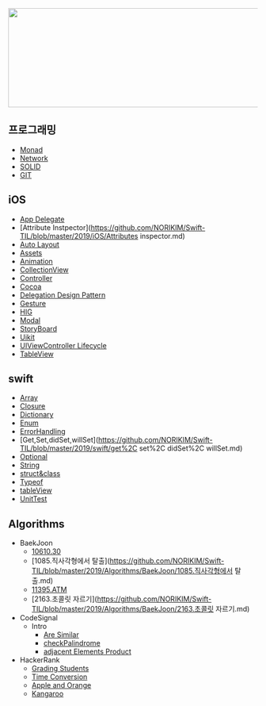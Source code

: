 <img width="1000" height="200" src="https://user-images.githubusercontent.com/31604976/57281680-6c1ade80-70e6-11e9-806b-08f264a24396.jpg">

## 프로그래밍

- [Monad](https://github.com/NORIKIM/Swift-TIL/blob/master/2019/프로그래밍/Monad.md)
- [Network](https://github.com/NORIKIM/Swift-TIL/blob/master/2019/프로그래밍/네트워크.md)
- [SOLID](https://github.com/NORIKIM/Swift-TIL/blob/master/2019/프로그래밍/SOLID.md)
- [GIT](https://github.com/NORIKIM/Swift-TIL/blob/master/2019/프로그래밍/GIT.md)

## iOS

* [App Delegate](https://github.com/NORIKIM/Swift-TIL/blob/master/2019/iOS/AppDelegate.md)
* [Attribute Instpector](https://github.com/NORIKIM/Swift-TIL/blob/master/2019/iOS/Attributes inspector.md)
* [Auto Layout](https://github.com/NORIKIM/Swift-TIL/blob/master/2019/iOS/AutoLayout.md)
* [Assets](https://github.com/NORIKIM/Swift-TIL/blob/master/2019/iOS/Asset.md)
* [Animation](https://github.com/NORIKIM/Swift-TIL/blob/master/2019/iOS/애니메이션.md)
* [CollectionView](https://github.com/NORIKIM/Swift-TIL/blob/master/2019/iOS/CollectionView.md)
* [Controller](https://github.com/NORIKIM/Swift-TIL/blob/master/2019/iOS/Controller.md)
* [Cocoa](https://github.com/NORIKIM/Swift-TIL/blob/master/2019/iOS/코코아터치.md)
* [Delegation Design Pattern](https://github.com/NORIKIM/Swift-TIL/blob/master/2019/iOS/DelegateDesignPattern.md)
* [Gesture](https://github.com/NORIKIM/Swift-TIL/blob/master/2019/iOS/Gesture.md)
* [HIG](https://github.com/NORIKIM/Swift-TIL/blob/master/2019/iOS/HIG.md)
* [Modal](https://github.com/NORIKIM/Swift-TIL/blob/master/2019/iOS/Modal.md)
* [StoryBoard](https://github.com/NORIKIM/Swift-TIL/blob/master/2019/iOS/StoryBoard.md)
* [Uikit](https://github.com/NORIKIM/Swift-TIL/blob/master/2019/iOS/UIKit.md)
* [UIViewController Lifecycle](https://github.com/NORIKIM/Swift-TIL/blob/master/2019/swift/uiviewcontroller%20lifecycle.md)
* [TableView](https://github.com/NORIKIM/Swift-TIL/blob/master/2019/iOS/tableView.md)

## swift

* [Array](https://github.com/NORIKIM/Swift-TIL/blob/master/2019/swift/Array.md)
* [Closure](https://github.com/NORIKIM/Swift-TIL/blob/master/2019/swift/closure.md)
* [Dictionary](https://github.com/NORIKIM/Swift-TIL/blob/master/2019/swift/Dictionary.md)
* [Enum](https://github.com/NORIKIM/Swift-TIL/blob/master/2019/swift/enum.md)
* [ErrorHandling](https://github.com/NORIKIM/Swift-TIL/blob/master/2019/swift/ErrorHandling.md)
* [Get,Set,didSet,willSet](https://github.com/NORIKIM/Swift-TIL/blob/master/2019/swift/get%2C set%2C didSet%2C willSet.md)
* [Optional](https://github.com/NORIKIM/Swift-TIL/blob/master/2019/swift/optional.md)
* [String](https://github.com/NORIKIM/Swift-TIL/blob/master/2019/swift/StringHandling.md)
* [struct&class](https://github.com/NORIKIM/Swift-TIL/blob/master/2019/swift/Struct-Class.md)
* [Typeof](https://github.com/NORIKIM/Swift-TIL/blob/master/2019/swift/Typeof.md)
* [tableView](https://github.com/NORIKIM/Swift-TIL/blob/master/2019/swift/tableView.md)
* [UnitTest](https://github.com/NORIKIM/Swift-TIL/blob/master/2019/swift/UnitTest.md)

## Algorithms

* BaekJoon
  - [10610.30](https://github.com/NORIKIM/Swift-TIL/blob/master/2019/Algorithms/BaekJoon/10610.30.md)
  - [1085.직사각형에서 탈출](https://github.com/NORIKIM/Swift-TIL/blob/master/2019/Algorithms/BaekJoon/1085.직사각형에서 탈출.md)
  - [11395.ATM](https://github.com/NORIKIM/Swift-TIL/blob/master/2019/Algorithms/BaekJoon/11399.ATM.md)
  - [2163.초콜릿 자르기](https://github.com/NORIKIM/Swift-TIL/blob/master/2019/Algorithms/BaekJoon/2163.초콜릿 자르기.md)
* CodeSignal
  - Intro
    - [Are Similar](https://github.com/NORIKIM/Swift-TIL/blob/master/2019/Algorithms/CodeSignal/-Intro-areSimilar.md)
    - [checkPalindrome](https://github.com/NORIKIM/Swift-TIL/blob/master/2019/Algorithms/CodeSignal/Intro-checkPalindrome.md)
    - [adjacent Elements Product](https://github.com/NORIKIM/Swift-TIL/blob/master/2019/Algorithms/CodeSignal/Intro-adjacentElementsProduct.md)
* HackerRank
  - [Grading Students](https://github.com/NORIKIM/Swift-TIL/blob/master/2019/Algorithms/HackerRank/Grading%20Students.md)
  - [Time Conversion](https://github.com/NORIKIM/Swift-TIL/blob/master/2019/Algorithms/HackerRank/Time%20Conversion.md)
  - [Apple and Orange](https://github.com/NORIKIM/Swift-TIL/blob/master/2019/Algorithms/HackerRank/Apple%20and%20Orange.md)
  - [Kangaroo](https://github.com/NORIKIM/Swift-TIL/blob/master/2019/Algorithms/HackerRank/Kangaroo.md)

